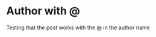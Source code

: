 <!-- 
author: "@philip-gai"
repository: https://github.com/philip-gai/announcement-drafter-demo
team: https://github.com/orgs/elastico-group/teams/everyone
category: https://github.com/philip-gai/announcement-drafter-demo/discussions/categories/announcements
-->

# Author with @

Testing that the post works with the @ in the author name
